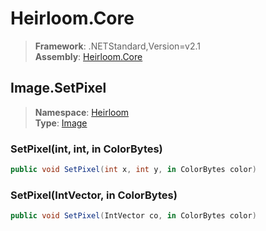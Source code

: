 # Heirloom.Core

> **Framework**: .NETStandard,Version=v2.1  
> **Assembly**: [Heirloom.Core][0]  

## Image.SetPixel

> **Namespace**: [Heirloom][0]  
> **Type**: [Image][1]  

### SetPixel(int, int, in ColorBytes)

```cs
public void SetPixel(int x, int y, in ColorBytes color)
```

### SetPixel(IntVector, in ColorBytes)

```cs
public void SetPixel(IntVector co, in ColorBytes color)
```

[0]: ../Heirloom.Core.md
[1]: Heirloom.Image.md
